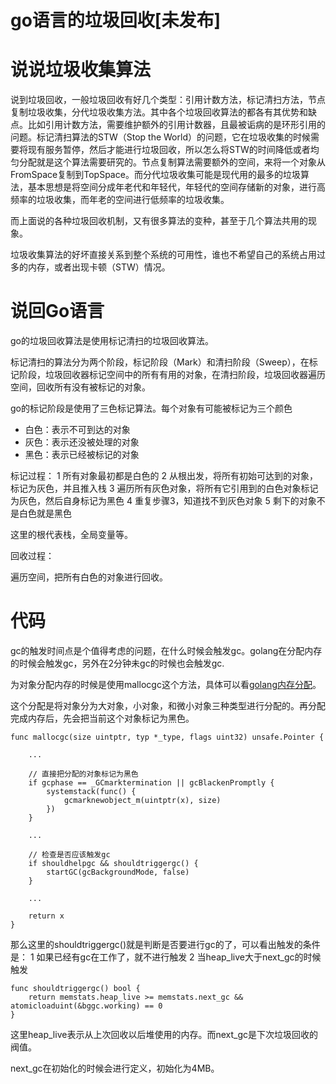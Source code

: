 # go语言的垃圾回收[未发布]

# 说说垃圾收集算法

说到垃圾回收，一般垃圾回收有好几个类型：引用计数方法，标记清扫方法，节点复制垃圾收集，分代垃圾收集方法。其中各个垃圾回收算法的都各有其优势和缺点。比如引用计数方法，需要维护额外的引用计数器，且最被诟病的是环形引用的问题。标记清扫算法的STW（Stop the World）的问题，它在垃圾收集的时候需要将现有服务暂停，然后才能进行垃圾回收，所以怎么将STW的时间降低或者均匀分配就是这个算法需要研究的。节点复制算法需要额外的空间，来将一个对象从FromSpace复制到TopSpace。而分代垃圾收集可能是现代用的最多的垃圾算法，基本思想是将空间分成年老代和年轻代，年轻代的空间存储新的对象，进行高频率的垃圾收集，而年老的空间进行低频率的垃圾收集。

而上面说的各种垃圾回收机制，又有很多算法的变种，甚至于几个算法共用的现象。

垃圾收集算法的好坏直接关系到整个系统的可用性，谁也不希望自己的系统占用过多的内存，或者出现卡顿（STW）情况。

# 说回Go语言

go的垃圾回收算法是使用标记清扫的垃圾回收算法。

标记清扫的算法分为两个阶段，标记阶段（Mark）和清扫阶段（Sweep），在标记阶段，垃圾回收器标记空间中的所有有用的对象，在清扫阶段，垃圾回收器遍历空间，回收所有没有被标记的对象。

go的标记阶段是使用了三色标记算法。每个对象有可能被标记为三个颜色

* 白色：表示不可到达的对象
* 灰色：表示还没被处理的对象
* 黑色：表示已经被标记的对象

标记过程：
1 所有对象最初都是白色的
2 从根出发，将所有初始可达到的对象，标记为灰色，并且推入栈
3 遍历所有灰色对象，将所有它引用到的白色对象标记为灰色，然后自身标记为黑色
4 重复步骤3，知道找不到灰色对象
5 剩下的对象不是白色就是黑色

这里的根代表栈，全局变量等。

回收过程：

遍历空间，把所有白色的对象进行回收。

# 代码

gc的触发时间点是个值得考虑的问题，在什么时候会触发gc。golang在分配内存的时候会触发gc，另外在2分钟未gc的时候也会触发gc.

为对象分配内存的时候是使用mallocgc这个方法，具体可以看[golang内存分配](http://www.cnblogs.com/yjf512/p/5147365.html)。

这个分配是将对象分为大对象，小对象，和微小对象三种类型进行分配的。再分配完成内存后，先会把当前这个对象标记为黑色。

```
func mallocgc(size uintptr, typ *_type, flags uint32) unsafe.Pointer {

    ...

    // 直接把分配的对象标记为黑色
	if gcphase == _GCmarktermination || gcBlackenPromptly {
		systemstack(func() {
			gcmarknewobject_m(uintptr(x), size)
		})
	}

    ...

    // 检查是否应该触发gc
	if shouldhelpgc && shouldtriggergc() {
		startGC(gcBackgroundMode, false)
	}

    ...

	return x
}
```

那么这里的shouldtriggergc()就是判断是否要进行gc的了，可以看出触发的条件是：
1 如果已经有gc在工作了，就不进行触发
2 当heap_live大于next_gc的时候触发

```
func shouldtriggergc() bool {
	return memstats.heap_live >= memstats.next_gc && atomicloaduint(&bggc.working) == 0
}
```

这里heap_live表示从上次回收以后堆使用的内存。而next_gc是下次垃圾回收的阀值。

next_gc在初始化的时候会进行定义，初始化为4MB。
